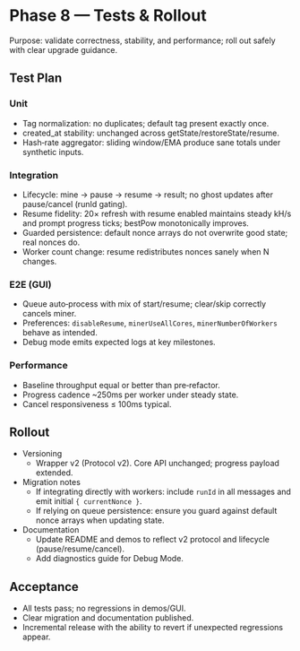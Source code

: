 # Phase 8 — Tests & Rollout

Purpose: validate correctness, stability, and performance; roll out safely with clear upgrade guidance.

## Test Plan

### Unit
- Tag normalization: no duplicates; default tag present exactly once.
- created_at stability: unchanged across getState/restoreState/resume.
- Hash‑rate aggregator: sliding window/EMA produce sane totals under synthetic inputs.

### Integration
- Lifecycle: mine → pause → resume → result; no ghost updates after pause/cancel (runId gating).
- Resume fidelity: 20× refresh with resume enabled maintains steady kH/s and prompt progress ticks; bestPow monotonically improves.
- Guarded persistence: default nonce arrays do not overwrite good state; real nonces do.
- Worker count change: resume redistributes nonces sanely when N changes.

### E2E (GUI)
- Queue auto‑process with mix of start/resume; clear/skip correctly cancels miner.
- Preferences: `disableResume`, `minerUseAllCores`, `minerNumberOfWorkers` behave as intended.
- Debug mode emits expected logs at key milestones.

### Performance
- Baseline throughput equal or better than pre‑refactor.
- Progress cadence ~250ms per worker under steady state.
- Cancel responsiveness ≤ 100ms typical.

## Rollout

- Versioning
  - Wrapper v2 (Protocol v2). Core API unchanged; progress payload extended.
- Migration notes
  - If integrating directly with workers: include `runId` in all messages and emit initial `{ currentNonce }`.
  - If relying on queue persistence: ensure you guard against default nonce arrays when updating state.
- Documentation
  - Update README and demos to reflect v2 protocol and lifecycle (pause/resume/cancel).
  - Add diagnostics guide for Debug Mode.

## Acceptance

- All tests pass; no regressions in demos/GUI.
- Clear migration and documentation published.
- Incremental release with the ability to revert if unexpected regressions appear.
